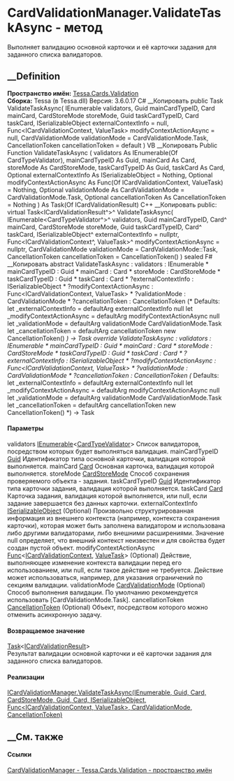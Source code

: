 # CardValidationManager.ValidateTaskAsync - метод
Выполняет валидацию основной карточки и её карточки задания для заданного
списка валидаторов.
##  __Definition
 **Пространство имён:** [Tessa.Cards.Validation](N_Tessa_Cards_Validation.htm)  
 **Сборка:** Tessa (в Tessa.dll) Версия: 3.6.0.17
C# __Копировать
     public Task<ICardValidationResult> ValidateTaskAsync(
    	IEnumerable<CardTypeValidator> validators,
    	Guid mainCardTypeID,
    	Card mainCard,
    	CardStoreMode storeMode,
    	Guid taskCardTypeID,
    	Card taskCard,
    	ISerializableObject externalContextInfo = null,
    	Func<ICardValidationContext, ValueTask> modifyContextActionAsync = null,
    	CardValidationMode validationMode = CardValidationMode.Task,
    	CancellationToken cancellationToken = default
    )
VB __Копировать
     Public Function ValidateTaskAsync ( 
    	validators As IEnumerable(Of CardTypeValidator),
    	mainCardTypeID As Guid,
    	mainCard As Card,
    	storeMode As CardStoreMode,
    	taskCardTypeID As Guid,
    	taskCard As Card,
    	Optional externalContextInfo As ISerializableObject = Nothing,
    	Optional modifyContextActionAsync As Func(Of ICardValidationContext, ValueTask) = Nothing,
    	Optional validationMode As CardValidationMode = CardValidationMode.Task,
    	Optional cancellationToken As CancellationToken = Nothing
    ) As Task(Of ICardValidationResult)
C++ __Копировать
     public:
    virtual Task<ICardValidationResult^>^ ValidateTaskAsync(
    	IEnumerable<CardTypeValidator^>^ validators, 
    	Guid mainCardTypeID, 
    	Card^ mainCard, 
    	CardStoreMode storeMode, 
    	Guid taskCardTypeID, 
    	Card^ taskCard, 
    	ISerializableObject^ externalContextInfo = nullptr, 
    	Func<ICardValidationContext^, ValueTask>^ modifyContextActionAsync = nullptr, 
    	CardValidationMode validationMode = CardValidationMode::Task, 
    	CancellationToken cancellationToken = CancellationToken()
    ) sealed
F# __Копировать
     abstract ValidateTaskAsync : 
            validators : IEnumerable<CardTypeValidator> * 
            mainCardTypeID : Guid * 
            mainCard : Card * 
            storeMode : CardStoreMode * 
            taskCardTypeID : Guid * 
            taskCard : Card * 
            ?externalContextInfo : ISerializableObject * 
            ?modifyContextActionAsync : Func<ICardValidationContext, ValueTask> * 
            ?validationMode : CardValidationMode * 
            ?cancellationToken : CancellationToken 
    (* Defaults:
            let _externalContextInfo = defaultArg externalContextInfo null
            let _modifyContextActionAsync = defaultArg modifyContextActionAsync null
            let _validationMode = defaultArg validationMode CardValidationMode.Task
            let _cancellationToken = defaultArg cancellationToken new CancellationToken()
    *)
    -> Task<ICardValidationResult> 
    override ValidateTaskAsync : 
            validators : IEnumerable<CardTypeValidator> * 
            mainCardTypeID : Guid * 
            mainCard : Card * 
            storeMode : CardStoreMode * 
            taskCardTypeID : Guid * 
            taskCard : Card * 
            ?externalContextInfo : ISerializableObject * 
            ?modifyContextActionAsync : Func<ICardValidationContext, ValueTask> * 
            ?validationMode : CardValidationMode * 
            ?cancellationToken : CancellationToken 
    (* Defaults:
            let _externalContextInfo = defaultArg externalContextInfo null
            let _modifyContextActionAsync = defaultArg modifyContextActionAsync null
            let _validationMode = defaultArg validationMode CardValidationMode.Task
            let _cancellationToken = defaultArg cancellationToken new CancellationToken()
    *)
    -> Task<ICardValidationResult> 
#### Параметры
validators
[IEnumerable](https://learn.microsoft.com/dotnet/api/system.collections.generic.ienumerable-1)<[CardTypeValidator](T_Tessa_Cards_CardTypeValidator.htm)>
    Список валидаторов, посредством которых будет выполняться валидация.
mainCardTypeID [Guid](https://learn.microsoft.com/dotnet/api/system.guid)
    Идентификатор типа основной карточки, валидация которой выполняется.
mainCard [Card](T_Tessa_Cards_Card.htm)
    Основная карточка, валидация которой выполняется.
storeMode [CardStoreMode](T_Tessa_Cards_CardStoreMode.htm)
    Способ сохранения проверяемого объекта - задания.
taskCardTypeID [Guid](https://learn.microsoft.com/dotnet/api/system.guid)
    Идентификатор типа карточки задания, валидация которой выполняется.
taskCard [Card](T_Tessa_Cards_Card.htm)
     Карточка задания, валидация которой выполняется, или null, если задание завершается без данных карточки. 
externalContextInfo
[ISerializableObject](T_Tessa_Platform_Storage_ISerializableObject.htm)
(Optional)
     Произвольно структурированная информация из внешнего контекста (например, контекста сохранения карточки), которая может быть заполнена валидатором и использована либо другими валидаторами, либо внешними расширениями. Значение null определяет, что внешний контекст неизвестен и для свойства будет создан пустой объект. 
modifyContextActionAsync
[Func](https://learn.microsoft.com/dotnet/api/system.func-2)<[ICardValidationContext](T_Tessa_Cards_Validation_ICardValidationContext.htm),
[ValueTask](https://learn.microsoft.com/dotnet/api/system.threading.tasks.valuetask)>
(Optional)
     Действие, выполняющее изменение контекста валидации перед его использованием, или null, если такое действие не требуется. Действие может использоваться, например, для указания ограничений по секциям валидации. 
validationMode
[CardValidationMode](T_Tessa_Cards_Validation_CardValidationMode.htm)
(Optional)
     Способ выполнения валидации. По умолчанию рекомендуется использовать [CardValidationMode.Task]. 
cancellationToken
[CancellationToken](https://learn.microsoft.com/dotnet/api/system.threading.cancellationtoken)
(Optional)
    Объект, посредством которого можно отменить асинхронную задачу.
#### Возвращаемое значение
[Task](https://learn.microsoft.com/dotnet/api/system.threading.tasks.task-1)<[ICardValidationResult](T_Tessa_Cards_Validation_ICardValidationResult.htm)>  
Результат валидации основной карточки и её карточки задания для заданного
списка валидаторов.
#### Реализации
[ICardValidationManager.ValidateTaskAsync(IEnumerable<CardTypeValidator>,
Guid, Card, CardStoreMode, Guid, Card, ISerializableObject,
Func<ICardValidationContext, ValueTask>, CardValidationMode,
CancellationToken)](M_Tessa_Cards_Validation_ICardValidationManager_ValidateTaskAsync.htm)  
##  __См. также
#### Ссылки
[CardValidationManager - ](T_Tessa_Cards_Validation_CardValidationManager.htm)
[Tessa.Cards.Validation - пространство имён](N_Tessa_Cards_Validation.htm)
